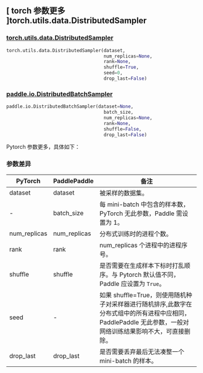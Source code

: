 ## [ torch 参数更多 ]torch.utils.data.DistributedSampler
### [torch.utils.data.DistributedSampler](https://pytorch.org/docs/stable/data.html?highlight=distributedsampler#torch.utils.data.distributed.DistributedSampler)

```python
torch.utils.data.DistributedSampler(dataset,
                                    num_replicas=None,
                                    rank=None,
                                    shuffle=True,
                                    seed=0,
                                    drop_last=False)
```

### [paddle.io.DistributedBatchSampler](https://www.paddlepaddle.org.cn/documentation/docs/zh/api/paddle/io/DistributedBatchSampler_cn.html#distributedbatchsampler)

```python
paddle.io.DistributedBatchSampler(dataset=None,
                                    batch_size,
                                    num_replicas=None,
                                    rank=None,
                                    shuffle=False,
                                    drop_last=False)
```

Pytorch 参数更多，具体如下：
### 参数差异
| PyTorch       | PaddlePaddle | 备注                                                   |
| ----- | ---------- | ---------- |
| dataset             | dataset   | 被采样的数据集。                   |
| -             | batch_size   | 每 mini-batch 中包含的样本数，PyTorch 无此参数，Paddle 需设置为 1。                   |
| num_replicas             | num_replicas   | 分布式训练时的进程个数。                   |
| rank             | rank   | num_replicas 个进程中的进程序号。                   |
| shuffle             | shuffle   | 是否需要在生成样本下标时打乱顺序。与 Pytorch 默认值不同， Paddle 应设置为 `True`。                    |
| seed          | -            | 如果 shuffle=True，则使用随机种子对采样器进行随机排序,此数字在分布式组中的所有进程中应相同，PaddlePaddle 无此参数，一般对网络训练结果影响不大，可直接删除。  |
| drop_last             | drop_last   | 是否需要丢弃最后无法凑整一个 mini-batch 的样本。                   |
